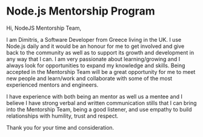 # Node.js Mentorship Program

Hi, NodeJS Mentorship Team,

I am Dimitris, a Software Developer from Greece living in the UK. I use Node.js daily and it would be an honour for me to get involved and give back to the community as well as to support its growth and development in any way that I can. I am very passionate about learning/growing and I always look for opportunities to expand my knowledge and skills. Being accepted in the Mentorship Team will be a great opportunity for me to meet new people and learn/work and collaborate with some of the most experienced mentors and engineers.

I have experience with both being an mentor as well us a mentee and I believe I have strong verbal and written communication stills that I can bring into the Mentorship Team, being a good listener, and use empathy to build relationships with humility, trust and respect.

Thank you for your time and consideration.
